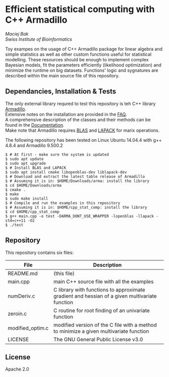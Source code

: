 # Efficient statistical computing with C++ Armadillo
*Maciej Bak*  
*Swiss Institute of Bioinformatics*

Toy exampes on the usage of C++ Armadillo package for linear algebra and simple statistics as well as other custom functions useful for statistical modelling. These resources should be enough to implement complex Bayesian models, fit the parameters efficiently (likelihood optimization) and minimize the runtime on big datasets. Functions' logic and sygnatures are described within the main source file of this repository.

## Dependancies, Installation & Tests
The only external library requred to test this repository is teh C++ library [Armadillo][link1].  
Extensive notes on the installation are provided in the [FAQ][link2].  
A comprehensive description of the classes and their methods can be found in the [Documentation][link3].  
Make note that Armadillo requires [BLAS][link4] and [LAPACK][link5] for marix operations.

The following repository has been tested on Linux Ubuntu 14.04.4 with g++ 4.8.4 and Armadillo 9.500.2 
```
$ # At first - make sure the system is updated
$ sudo apt update
$ sudo apt upgrade
$ # Install BLAS and LAPACK
$ sudo apt install cmake libopenblas-dev liblapack-dev
$ # Download and extract the latest table release of Armadillo
$ # Assuming it is in: $HOME/Downloads/arma: install the library
$ cd $HOME/Downloads/arma
$ cmake .
$ make
$ sudo make install
$ # Compile and run the examples in this repository
$ # Assuming it is in: $HOME/cpp_stat_comp: install the library
$ cd $HOME/cpp_stat_comp
$ g++ main.cpp -o test -DARMA_DONT_USE_WRAPPER -lopenblas -llapack -std=c++11 -O2
$ ./test
```

## Repository
This repository contains six files:

| File | Description |
| ------ | ------ |
| README.md | (this file) |
| main.cpp | main C++ source file with all the examples |
| numDeriv.c | C library with functions to approximate gradient and hessian of a given multivariate function |
| zeroin.c | C routine for root finding of an univariate function |
| modified_optim.c | modified version of the C file with a method to minimize a given multivariate function |
| LICENSE | The GNU General Public License v3.0 |

## License
Apache 2.0

[link1]: <http://arma.sourceforge.net/>
[link2]: <http://arma.sourceforge.net/faq.html>
[link3]: <http://arma.sourceforge.net/docs.html>
[link4]: <http://www.netlib.org/blas/>
[link5]: <http://www.netlib.org/lapack/>
